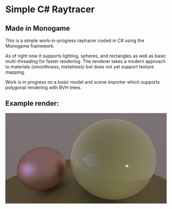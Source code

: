 # Simple C# Raytracer
## Made in Monogame

This is a simple work-in-progress raytracer coded in C# using the Monogame framework.

As of right now it supports lighting, spheres, and rectangles as well as basic multi-threading for faster rendering. The renderer takes a modern approach to materials (smoothness, metalness) but does not yet support texture mapping.

Work is in progress on a basic model and scene importer which supports polygonal rendering with BVH trees.

## Example render:
![Basic scene render with coloured spheres](./testrender.jpg)
